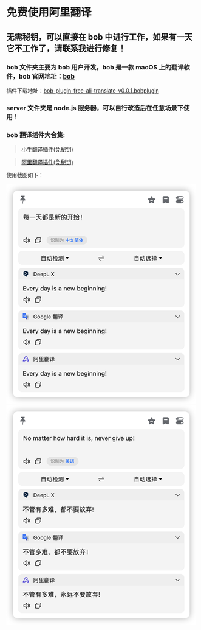 # 免费使用阿里翻译

## 无需秘钥，可以直接在 bob 中进行工作，如果有一天它不工作了，请联系我进行修复！

### bob 文件夹主要为 bob 用户开发，bob 是一款 macOS 上的翻译软件，bob 官网地址：[bob](https://bobtranslate.com/)

插件下载地址：[bob-plugin-free-ali-translate-v0.0.1.bobplugin](https://github.com/bilibili-ayang/bob-plugin-free-ali-translate/releases/download/v0.0.1/bob-plugin-free-ali-translate.bobplugin)

### server 文件夹是 node.js 服务器，可以自行改造后在任意场景下使用！

### bob 翻译插件大合集:

> [小牛翻译插件(免秘钥)](https://github.com/bilibili-ayang/bob-plugin-free-calf-translate)

> [阿里翻译插件(免秘钥)](https://github.com/bilibili-ayang/bob-plugin-free-ali-translate)

使用截图如下：

<img width="500" src="./image/zh-to-en.png" alt="zh-to-en">
<img width="500" src="./image/en-to-zh.png" alt="en-to-zh">

